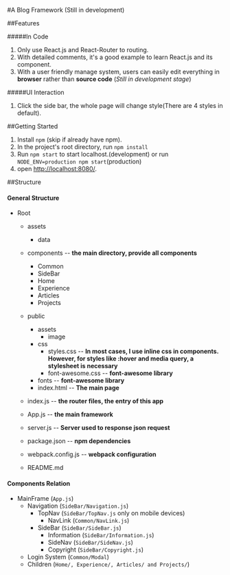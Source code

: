 #A Blog Framework (Still in development)

##Features

#####In Code

1. Only use React.js and React-Router to routing.
2. With detailed comments, it's a good example to learn React.js and its component.
3. With a user friendly manage system, users can easily edit everything in **browser** rather than **source code** (*Still in development stage*)

#####UI Interaction

1. Click the side bar, the whole page will change style(There are 4 styles in default).

##Getting Started

1. Install `npm` (skip if already have npm).
2. In the project's root directory, run `npm install`
3. Run `npm start` to start localhost.(development) or run `NODE_ENV=production npm start`(production)
4. open [http://localhost:8080/](http://localhost:8080/).

##Structure

#### General Structure

* Root
    * assets
        * data
    * components    -- **the main directory, provide all components**
        * Common
        * SideBar
        * Home
        * Experience
        * Articles
        * Projects
    * public
        * assets
            * image
        * css
            * styles.css        -- **In most cases, I use inline css in components. However, for styles like :hover and media query, a stylesheet is necessary**
            * font-awesome.css  -- **font-awesome library**
        * fonts                 -- **font-awesome library**
        * index.html            -- **The main page**
    * index.js              -- **the router files, the entry of this app**
    * App.js                -- **the main framework**
    * server.js             -- **Server used to response json request**
    
    * package.json      -- **npm dependencies**
    * webpack.config.js -- **webpack configuration**
    * README.md

#### Components Relation

* MainFrame (`App.js`)
    * Navigation (`SideBar/Navigation.js`)
        * TopNav (`SideBar/TopNav.js` only on mobile devices)
            * NavLink (`Common/NavLink.js`)
        * SideBar (`SideBar/SideBar.js`)
            * Information (`SideBar/Information.js`)
            * SideNav (`SideBar/SideNav.js`)
            * Copyright (`SideBar/Copyright.js`)
    * Login System (`Common/Modal`)
    * Children (`Home/, Experience/, Articles/ and Projects/`)